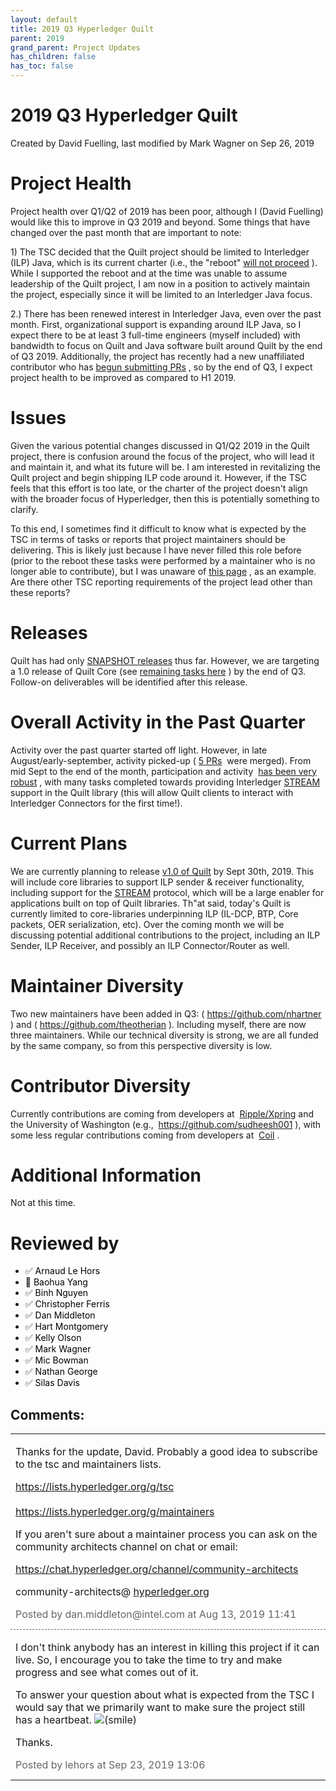 ```yaml
---
layout: default
title: 2019 Q3 Hyperledger Quilt
parent: 2019
grand_parent: Project Updates
has_children: false
has_toc: false
---
```


# 2019 Q3 Hyperledger Quilt

Created by David Fuelling, last modified by Mark Wagner on Sep 26, 2019

# Project Health

Project health over Q1/Q2 of 2019 has been poor, although I (David
Fuelling) would like this to improve in Q3 2019 and beyond. Some things
that have changed over the past month that are important to note:

1\) The TSC decided that the Quilt project should be limited to
Interledger (ILP) Java, which is its current charter (i.e., the "reboot" <a href="https://lists.hyperledger.org/g/quilt/topic/32846626" class="external-link" rel="nofollow">will not proceed</a> ). While I
supported the reboot and at the time was unable to assume leadership of
the Quilt project, I am now in a position to actively maintain the
project, especially since it will be limited to an Interledger Java
focus.

2.) There has been renewed interest in Interledger Java, even over the
past month. First, organizational support is expanding around ILP Java,
so I expect there to be at least 3 full-time engineers (myself included)
with bandwidth to focus on Quilt and Java software built around Quilt by the end of Q3 2019. Additionally, the project has recently had a new
unaffiliated contributor who has <a href="https://github.com/hyperledger/quilt/pulls?utf8=%E2%9C%93&amp;q=+is%3Apr+author%3Asudheesh001+" class="external-link" rel="nofollow">begun submitting PRs</a> , so by the end of Q3, I expect project health to be improved as compared to H1
2019.

# Issues

Given the various potential changes discussed in Q1/Q2 2019 in the Quilt
project, there is confusion around the focus of the project, who will
lead it and maintain it, and what its future will be. I am interested in
revitalizing the Quilt project and begin shipping ILP code around it.
However, if the TSC feels that this effort is too late, or the charter
of the project doesn't align with the broader focus of Hyperledger, then
this is potentially something to clarify.

To this end, I sometimes find it difficult to know what is expected by the TSC in terms of tasks or reports that project maintainers should be
delivering. This is likely just because I have never filled this role
before (prior to the reboot these tasks were performed by a maintainer
who is no longer able to contribute), but I was unaware of
<a href="https://wiki.hyperledger.org/display/HYP/TSC+Project+Updates" rel="nofollow">this page</a> , as an example. Are there other TSC
reporting requirements of the project lead other than these reports?

# Releases

Quilt has had only <a href="https://oss.sonatype.org/content/repositories/snapshots/org/interledger/" class="external-link" rel="nofollow">SNAPSHOT releases</a> thus far.
However, we are targeting a 1.0 release of Quilt Core (see <a href="https://github.com/hyperledger/quilt/issues?q=is%3Aopen+is%3Aissue+label%3Av1.0" class="external-link" rel="nofollow">remaining tasks here</a> ) by the
end of Q3. Follow-on deliverables will be identified after this
release. 

# Overall Activity in the Past Quarter

Activity over the past quarter started off light. However, in late
August/early-september, activity picked-up ( <a href="https://github.com/hyperledger/quilt/pulls?utf8=%E2%9C%93&amp;q=+is%3Apr+author%3Asudheesh001+" class="external-link" rel="nofollow">5 PRs</a>  were merged). From mid
Sept to the end of the month, participation and activity 
<a href="https://github.com/hyperledger/quilt/projects/2" class="external-link" rel="nofollow">has been very robust</a> , with
many tasks completed towards providing Interledger <a href="https://github.com/interledger/rfcs/blob/master/0029-stream/0029-stream.md" class="external-link" rel="nofollow">STREAM</a> support in the Quilt
library (this will allow Quilt clients to interact with Interledger
Connectors for the first time!).

# Current Plans

We are currently planning to release <a href="https://github.com/hyperledger/quilt/issues?q=is%3Aopen+is%3Aissue+label%3Av1.0" class="external-link" rel="nofollow">v1.0 of Quilt</a> by Sept 30th,
2019. This will include core libraries to support ILP sender & receiver
functionality, including support for the <a href="https://github.com/interledger/rfcs/blob/master/0029-stream/0029-stream.md" class="external-link" rel="nofollow">STREAM</a> protocol, which will be
a large enabler for applications built on top of Quilt libraries. Th"at said, today's Quilt is currently limited to core-libraries underpinning
ILP (IL-DCP, BTP, Core packets, OER serialization, etc). Over the coming
month we will be discussing potential additional contributions to the
project, including an ILP Sender, ILP Receiver, and possibly an ILP
Connector/Router as well.

# Maintainer Diversity

Two new maintainers have been added in Q3: (
<a href="https://github.com/nhartner" class="external-link" rel="nofollow">https://github.com/nhartner</a> ) and (
<a href="https://github.com/theotherian" class="external-link" rel="nofollow">https://github.com/theotherian</a> ). Including myself,
there are now three maintainers. While our technical diversity is
strong, we are all funded by the same company, so from this perspective
diversity is low.

# Contributor Diversity

Currently contributions are coming from developers at 
<a href="https://xpring.io/" class="external-link" rel="nofollow">Ripple/Xpring</a> and the University of Washington
(e.g.,  <a href="https://github.com/sudheesh001" class="external-link" rel="nofollow">https://github.com/sudheesh001</a> ), with some less
regular contributions coming from developers at 
<a href="https://coil.com/" class="external-link" rel="nofollow">Coil</a> .

# Additional Information

Not at this time.

# Reviewed by
-   ✅ <span style="color: rgb(0,0,0);">Arnaud Le Hors </span>
-   🔲 <span style="color: rgb(0,0,0);"> <span style="color: rgb(0,0,0);">Baohua Yang </span> </span>
-   ✅ <span style="color: rgb(0,0,0);"> <span style="color: rgb(0,0,0);"> <span style="color: rgb(0,0,0);">Binh
Nguyen </span> </span> </span>
-   ✅ <span style="color: rgb(0,0,0);"> <span style="color: rgb(0,0,0);"> <span style="color: rgb(0,0,0);">Christopher Ferris </span> </span></span>
-   ✅ <span style="color: rgb(0,0,0);"> <span style="color: rgb(0,0,0);"> <span style="color: rgb(0,0,0);"> <span style="color: rgb(0,0,0);">Dan Middleton </span> </span> </span></span>
-   ✅ <span style="color: rgb(0,0,0);"> <span style="color: rgb(0,0,0);"> <span style="color: rgb(0,0,0);"> <span style="color: rgb(0,0,0);"> <span style="color: rgb(0,0,0);">Hart
Montgomery </span> </span> </span> </span> </span>
-   ✅ <span style="color: rgb(0,0,0);"> <span style="color: rgb(0,0,0);"> <span style="color: rgb(0,0,0);"> <span style="color: rgb(0,0,0);"> <span style="color: rgb(0,0,0);"> <span style="color: rgb(0,0,0);">Kelly Olson </span> </span> </span></span> </span> </span>
-   ✅ <span style="color: rgb(0,0,0);"> <span style="color: rgb(0,0,0);"> <span style="color: rgb(0,0,0);"> <span style="color: rgb(0,0,0);"> <span style="color: rgb(0,0,0);"> <span style="color: rgb(0,0,0);"> <span style="color: rgb(0,0,0);">Mark
Wagner </span> </span> </span> </span> </span> </span> </span>
-   ✅ <span style="color: rgb(0,0,0);"> <span style="color: rgb(0,0,0);"> <span style="color: rgb(0,0,0);"> <span style="color: rgb(0,0,0);"> <span style="color: rgb(0,0,0);"> <span style="color: rgb(0,0,0);"> <span style="color: rgb(0,0,0);"> <span style="color: rgb(0,0,0);">Mic Bowman </span> </span> </span></span> </span> </span> </span> </span>
-   ✅ <span style="color: rgb(0,0,0);"> <span style="color: rgb(0,0,0);"> <span style="color: rgb(0,0,0);"> <span style="color: rgb(0,0,0);"> <span style="color: rgb(0,0,0);"> <span style="color: rgb(0,0,0);"> <span style="color: rgb(0,0,0);"> <span style="color: rgb(0,0,0);">Nathan George </span> </span> </span></span> </span> </span> </span> </span>
-   ✅ <span style="color: rgb(0,0,0);"> <span style="color: rgb(0,0,0);"> <span style="color: rgb(0,0,0);"> <span style="color: rgb(0,0,0);"> <span style="color: rgb(0,0,0);"> <span style="color: rgb(0,0,0);"> <span style="color: rgb(0,0,0);"> <span style="color: rgb(0,0,0);">Silas Davis </span> </span> </span></span> </span> </span> </span> </span>



## Comments:

<table data-border="0" width="100%">
<colgroup>
<col style="width: 100%" />
</colgroup>
<tbody>
<tr class="odd">
<td><span id="comment-16324533"></span>
<p>Thanks for the update, David. Probably a good idea to subscribe to
the tsc and maintainers lists.</p>
<p><a href="https://lists.hyperledger.org/g/tsc/topics" class="external-link" rel="nofollow">https://lists.hyperledger.org/g/tsc</a><br />
<br />
<a href="https://lists.hyperledger.org/g/maintainers" class="external-link" rel="nofollow">https://lists.hyperledger.org/g/maintainers</a></p>
<p>If you aren't sure about a maintainer process you can ask on the
community architects channel on chat or email:</p>
<p><a href="https://chat.hyperledger.org/channel/community-architects" class="external-link" rel="nofollow">https://chat.hyperledger.org/channel/community-architects</a></p>
<p>community-architects@ <a href="http://hyperledger.org" class="external-link" rel="nofollow">hyperledger.org</a></p>
<div class="smallfont" data-align="left" style="color: #666666; width: 98%; margin-bottom: 10px;">
 Posted by dan.middleton@intel.com at Aug 13, 2019 11:41 </div ></td>
</tr>
<tr class="even">
<td style="border-top: 1px dashed #666666"><span id="comment-20023371"></span>
<p>I don't think anybody has an interest in killing this project if it
can live. So, I encourage you to take the time to try and make progress
and see what comes out of it.</p>
<p>To answer your question about what is expected from the TSC I would
say that we primarily want to make sure the project still has a
heartbeat. <img src="emoticons/smile.svg" class="emoticon emoticon-smile" data-emoticon-name="smile" alt="(smile)" /></p>
<p>Thanks.</p>
<div class="smallfont" data-align="left" style="color: #666666; width: 98%; margin-bottom: 10px;">
Posted by lehors at Sep
23, 2019 13:06 </div ></td>
</tr>
</tbody>
</table>





